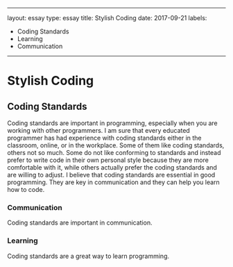 
---
layout: essay
type: essay
title: Stylish Coding
date: 2017-09-21
labels:
  - Coding Standards
  - Learning
  - Communication
---
# Stylish Coding

## Coding Standards 
Coding standards are important in programming, especially when you are working with other programmers. I am sure that every educated programmer has had experience with coding standards either in the classroom, online, or in the workplace. Some of them like coding standards, others not so much. Some do not like conforming to standards and instead prefer to write code in their own personal style because they are more comfortable with it, while others actually prefer the coding standards and are willing to adjust. I believe that coding standards are essential in good programming. They are key in communication and they can help you learn how to code. 
### Communication
Coding standards are important in communication.

### Learning 
Coding standards are a great way to learn programming. 
